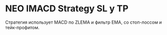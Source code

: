 # NEO IMACD Strategy SL y TP

Стратегия использует MACD по ZLEMA и фильтр EMA, со стоп-лоссом и тейк-профитом.

